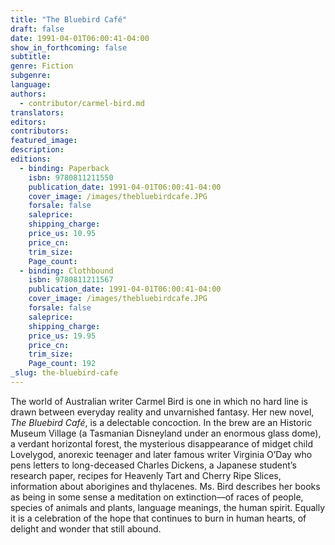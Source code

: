 ```yaml
---
title: "The Bluebird Café"
draft: false
date: 1991-04-01T06:00:41-04:00
show_in_forthcoming: false
subtitle:
genre: Fiction
subgenre:
language:
authors:
  - contributor/carmel-bird.md
translators:
editors:
contributors:
featured_image:
description:
editions:
  - binding: Paperback
    isbn: 9780811211550
    publication_date: 1991-04-01T06:00:41-04:00
    cover_image: /images/thebluebirdcafe.JPG
    forsale: false
    saleprice:
    shipping_charge:
    price_us: 10.95
    price_cn:
    trim_size:
    Page_count:
  - binding: Clothbound
    isbn: 9780811211567
    publication_date: 1991-04-01T06:00:41-04:00
    cover_image: /images/thebluebirdcafe.JPG
    forsale: false
    saleprice:
    shipping_charge:
    price_us: 19.95
    price_cn:
    trim_size:
    Page_count: 192
_slug: the-bluebird-cafe
---
```


The world of Australian writer Carmel Bird is one in which no hard line is drawn between everyday reality and unvarnished fantasy. Her new novel, _The Bluebird Café_, is a delectable concoction. In the brew are an Historic Museum Village (a Tasmanian Disneyland under an enormous glass dome), a verdant horizontal forest, the mysterious disappearance of midget child Lovelygod, anorexic teenager and later famous writer Virginia O’Day who pens letters to long-deceased Charles Dickens, a Japanese student’s research paper, recipes for Heavenly Tart and Cherry Ripe Slices, information about aborigines and thylacenes. Ms. Bird describes her books as being in some sense a meditation on extinction––of races of people, species of animals and plants, language meanings, the human spirit. Equally it is a celebration of the hope that continues to burn in human hearts, of delight and wonder that still abound.

